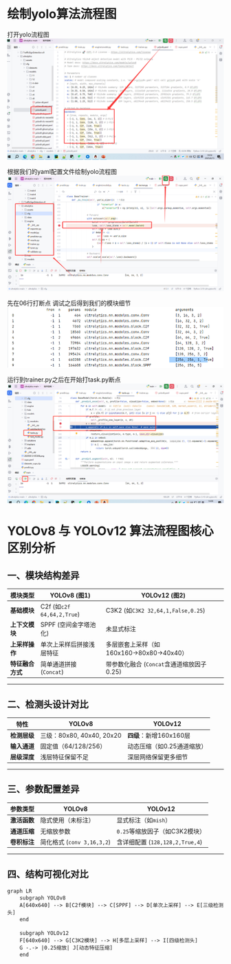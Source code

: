 # 绘制yolo算法流程图
打开yolo流程图
![Alt text](README_REPORT/0.png)

根据我们的yaml配置文件绘制yolo流程图
![Alt text](README_REPORT/1.png)

先在06行打断点
调试之后得到我们的模块细节
![Alt text](README_REPORT/2.png)

运行到trainer.py之后在开始打task.py断点
![Alt text](README_REPORT/3.png)

# YOLOv8 与 YOLOv12 算法流程图核心区别分析

## 一、模块结构差异
| **模块类型**       | **YOLOv8 (图1)**                          | **YOLOv12 (图2)**                          |
|--------------------|------------------------------------------|-------------------------------------------|
| **基础模块**       | C2f (如`c2f 64,64,2,True`)               | C3K2 (如`C3K2 32,64,1,False,0.25`)        |
| **上下文模块**     | SPPF (空间金字塔池化)                    | 未显式标注                                |
| **上采样操作**     | 单次上采样后拼接浅层特征                 | 多层嵌套上采样（如160x160→80x80→40x40）   |
| **特征融合方式**   | 简单通道拼接 (`Concat`)                  | 带参数化融合 (`Concat`含通道缩放因子0.25) |

---

## 二、检测头设计对比
| **特性**           | **YOLOv8**                               | **YOLOv12**                               |
|--------------------|------------------------------------------|-------------------------------------------|
| **检测层级**       | 三级：80x80, 40x40, 20x20                | **四级**：新增160x160层                   |
| **输入通道**       | 固定值（64/128/256）                     | 动态压缩（如0.25通道缩放）                |
| **层级深度**       | 浅层特征保留不足                         | 深层网络保留更多细节                     |

---

## 三、参数配置差异
| **参数类型**       | YOLOv8                              | YOLOv12                             |
|--------------------|-------------------------------------|--------------------------------------|
| **激活函数**       | 隐式使用（未标注）                  | 显式标注（如`mish`）                 |
| **通道压缩**       | 无缩放参数                          | `0.25`等缩放因子（如C3K2模块）       |
| **卷积标注**       | 简化格式 (`conv 3,16,3,2`)          | 含详细配置 (`128,128,2,True,4`)      |

---

## 四、结构可视化对比
```mermaid
graph LR
    subgraph YOLOv8
    A[640x640] --> B[C2f模块] --> C[SPPF] --> D[单次上采样] --> E[三级检测头]
    end
    
    subgraph YOLOv12
    F[640x640] --> G[C3K2模块] --> H[多层上采样] --> I[四级检测头]
    G -.-> |0.25缩放| J[动态特征压缩]
    end